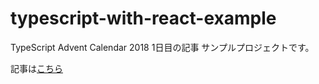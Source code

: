 # typescript-with-react-example
TypeScript Advent Calendar 2018 1日目の記事 サンプルプロジェクトです。

記事は[こちら](
https://qiita.com/toshi-toma/private/080b89000ed7f0242bee)
